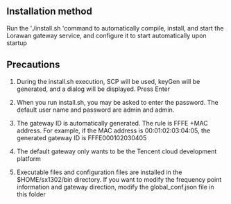 
## Installation method

Run the './install.sh 'command to automatically compile, install, and start the Lorawan gateway service, and configure it to start automatically upon startup



## Precautions

1. During the install.sh execution, SCP will be used, keyGen will be generated, and a dialog will be displayed. Press Enter

2. When you run install.sh, you may be asked to enter the password. The default user name and password are admin and admin.

3. The gateway ID is automatically generated. The rule is FFFE +MAC address. For example, if the MAC address is 00:01:02:03:04:05, the generated gateway ID is FFFE000102030405

4. The default gateway only wants to be the Tencent cloud development platform

5. Executable files and configuration files are installed in the $HOME/sx1302/bin directory. If you want to modify the frequency point information and gateway direction, modify the global_conf.json file in this folder
